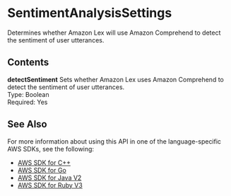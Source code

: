 # SentimentAnalysisSettings<a name="API_SentimentAnalysisSettings"></a>

Determines whether Amazon Lex will use Amazon Comprehend to detect the sentiment of user utterances\.

## Contents<a name="API_SentimentAnalysisSettings_Contents"></a>

 **detectSentiment**   <a name="lexv2-Type-SentimentAnalysisSettings-detectSentiment"></a>
Sets whether Amazon Lex uses Amazon Comprehend to detect the sentiment of user utterances\.  
Type: Boolean  
Required: Yes

## See Also<a name="API_SentimentAnalysisSettings_SeeAlso"></a>

For more information about using this API in one of the language\-specific AWS SDKs, see the following:
+  [ AWS SDK for C\+\+](https://docs.aws.amazon.com/goto/SdkForCpp/models.lex.v2-2020-08-07/SentimentAnalysisSettings) 
+  [ AWS SDK for Go](https://docs.aws.amazon.com/goto/SdkForGoV1/models.lex.v2-2020-08-07/SentimentAnalysisSettings) 
+  [ AWS SDK for Java V2](https://docs.aws.amazon.com/goto/SdkForJavaV2/models.lex.v2-2020-08-07/SentimentAnalysisSettings) 
+  [ AWS SDK for Ruby V3](https://docs.aws.amazon.com/goto/SdkForRubyV3/models.lex.v2-2020-08-07/SentimentAnalysisSettings) 
